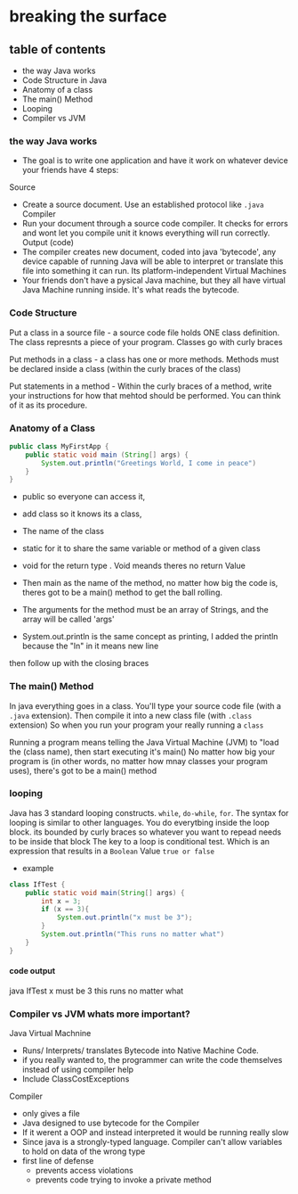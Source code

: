 # breaking the surface 

## table of contents
 - the way Java works 
 - Code Structure in Java
 - Anatomy of a class
 - The main() Method
 - Looping
 - Compiler vs JVM


### the way Java works 
 - The goal is to write one application and have it work on whatever device your friends have 
4 steps: 

Source 
   - Create a source document. Use an established protocol like ` .java `
Compiler 
   - Run your document through a source code compiler. It checks for errors and wont let you compile unit it knows everything will run correctly. 
Output (code)
   - The compiler creates new document, coded into java 'bytecode', any device capable of running Java will be able to interpret or translate this file into something it can run. Its platform-independent
Virtual Machines 
  - Your friends don't have a pysical Java machine, but they all have virtual Java Machine running inside. It's what reads the bytecode. 


### Code Structure 

Put a class in a source file 
     - a source code file holds ONE class definition. The class represnts a piece of your program. Classes go with curly braces 

Put methods in a class
     - a class has one or more methods. Methods must be declared inside a class (within the curly braces of the class)

Put statements in a method 
     - Within the curly braces of a method, write your instructions for how that mehtod should be performed. You can think of it as its procedure. 

### Anatomy of a Class
``` java 
public class MyFirstApp { 
    public static void main (String[] args) {
        System.out.println("Greetings World, I come in peace")
    }
}

```

 - public so everyone can access it,
 - add class so it knows its a class,
 - The name of the class
 - static for it to share the same variable or method of a given class
 - void for the return type . Void meands theres no return Value 
 - Then main as the name of the method, no matter how big the code is, theres got to be a main() method to get the ball rolling.
 - The arguments for the method must be an array of Strings, and the array will be called 'args'

 - System.out.println is the same concept as printing, I added the println because the "ln" in it means new line  

then follow up with the closing braces 


### The main() Method

In java everything goes in a class. You'll type your source code file (with a `.java` extension). Then compile it into a new class file (with `.class` extension) So when you run your program your really running a  `class`

Running a program means telling the Java Virtual Machine (JVM) to "load the (class name), then start executing it's main()
No matter how big your program is (in other words, no matter how mnay classes your program uses), there's got to be a main() method 


### looping 

Java has 3 standard looping constructs. `while`, `do-while`, `for`.
The syntax for looping is similar to other languages. You do everytbing inside the loop block. its bounded by curly braces so whatever you want to repead needs to be inside that block
The key to a loop is conditional test. Which is an expression that results in a `Boolean` Value `true or false`
- example 
``` java 
class IfTest {
    public static void main(String[] args) {
        int x = 3;
        if (x == 3){
            System.out.println("x must be 3");
        }
        System.out.println("This runs no matter what")
    }
}
``` 

#### code output 
java IfTest
x must be 3
this runs no matter what




### Compiler vs JVM whats more important?

Java Virtual Machnine 
 - Runs/ Interprets/ translates Bytecode into Native Machine Code.
 - if you really wanted to, the programmer can write the code themselves instead of using compiler help
 - Include ClassCostExceptions

Compiler 
 - only gives a file
 - Java designed to use bytecode for the Compiler 
 - If it werent a OOP and instead interpreted it would be running really slow
 - Since java is a strongly-typed language. Compiler can't allow variables to hold on data of the wrong type
 - first line of defense 
    - prevents access violations
    - prevents code trying to invoke a private method
